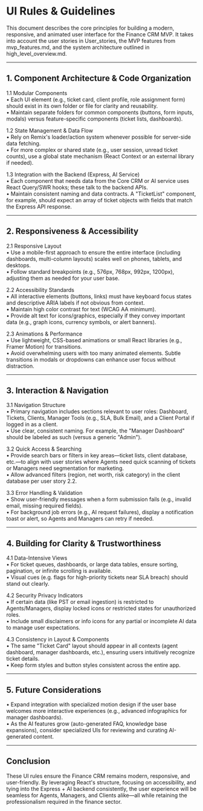 # UI Rules & Guidelines

This document describes the core principles for building a modern, responsive, and animated user interface for the Finance CRM MVP. It takes into account the user stories in User_stories, the MVP features from mvp_features.md, and the system architecture outlined in high_level_overview.md.

---

## 1. Component Architecture & Code Organization

1.1 Modular Components  
• Each UI element (e.g., ticket card, client profile, role assignment form) should exist in its own folder or file for clarity and reusability.  
• Maintain separate folders for common components (buttons, form inputs, modals) versus feature-specific components (ticket lists, dashboards).

1.2 State Management & Data Flow  
• Rely on Remix's loader/action system whenever possible for server-side data fetching.  
• For more complex or shared state (e.g., user session, unread ticket counts), use a global state mechanism (React Context or an external library if needed).  

1.3 Integration with the Backend (Express, AI Service)  
• Each component that needs data from the Core CRM or AI service uses React Query/SWR hooks; these talk to the backend APIs.  
• Maintain consistent naming and data contracts. A "TicketList" component, for example, should expect an array of ticket objects with fields that match the Express API response.  

---

## 2. Responsiveness & Accessibility

2.1 Responsive Layout  
• Use a mobile-first approach to ensure the entire interface (including dashboards, multi-column layouts) scales well on phones, tablets, and desktops.  
• Follow standard breakpoints (e.g., 576px, 768px, 992px, 1200px), adjusting them as needed for your user base.

2.2 Accessibility Standards  
• All interactive elements (buttons, links) must have keyboard focus states and descriptive ARIA labels if not obvious from context.  
• Maintain high color contrast for text (WCAG AA minimum).  
• Provide alt text for icons/graphics, especially if they convey important data (e.g., graph icons, currency symbols, or alert banners).

2.3 Animations & Performance  
• Use lightweight, CSS-based animations or small React libraries (e.g., Framer Motion) for transitions.  
• Avoid overwhelming users with too many animated elements. Subtle transitions in modals or dropdowns can enhance user focus without distraction.  

---

## 3. Interaction & Navigation

3.1 Navigation Structure  
• Primary navigation includes sections relevant to user roles: Dashboard, Tickets, Clients, Manager Tools (e.g., SLA, Bulk Email), and a Client Portal if logged in as a client.  
• Use clear, consistent naming. For example, the "Manager Dashboard" should be labeled as such (versus a generic "Admin").

3.2 Quick Access & Searching  
• Provide search bars or filters in key areas—ticket lists, client database, etc.—to align with user stories where Agents need quick scanning of tickets or Managers need segmentation for marketing.  
• Allow advanced filters (region, net worth, risk category) in the client database per user story 2.2.

3.3 Error Handling & Validation  
• Show user-friendly messages when a form submission fails (e.g., invalid email, missing required fields).  
• For background job errors (e.g., AI request failures), display a notification toast or alert, so Agents and Managers can retry if needed.

---

## 4. Building for Clarity & Trustworthiness

4.1 Data-Intensive Views  
• For ticket queues, dashboards, or large data tables, ensure sorting, pagination, or infinite scrolling is available.  
• Visual cues (e.g. flags for high-priority tickets near SLA breach) should stand out clearly.

4.2 Security Privacy Indicators  
• If certain data (like PST or email ingestion) is restricted to Agents/Managers, display locked icons or restricted states for unauthorized roles.  
• Include small disclaimers or info icons for any partial or incomplete AI data to manage user expectations.

4.3 Consistency in Layout & Components  
• The same "Ticket Card" layout should appear in all contexts (agent dashboard, manager dashboards, etc.), ensuring users intuitively recognize ticket details.  
• Keep form styles and button styles consistent across the entire app.

---

## 5. Future Considerations

• Expand integration with specialized motion design if the user base welcomes more interactive experiences (e.g., advanced infographics for manager dashboards).  
• As the AI features grow (auto-generated FAQ, knowledge base expansions), consider specialized UIs for reviewing and curating AI-generated content.  

---

## Conclusion

These UI rules ensure the Finance CRM remains modern, responsive, and user-friendly. By leveraging React's structure, focusing on accessibility, and tying into the Express + AI backend consistently, the user experience will be seamless for Agents, Managers, and Clients alike—all while retaining the professionalism required in the finance sector. 